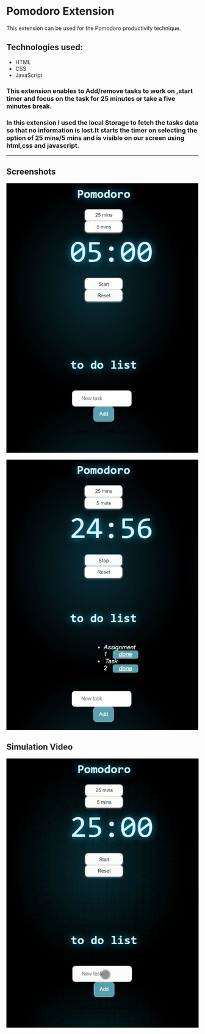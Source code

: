 # **Pomodoro Extension**

This extension can be used for the Pomodoro productivity technique.

## Technologies used:

- HTML
- CSS
- JavaScript

### This extension enables to Add/remove tasks to work on ,start timer and focus on the task for 25 minutes or take a five minutes break.

### In this extension I used the local Storage to fetch the tasks data so that no information is lost.It starts the timer on selecting the option of 25 mins/5 mins and is visible on our screen using html,css and javascript.

---

## Screenshots

![25mins](./images/img0.JPG)

![5mins](./images/img1.JPG)

## Simulation Video

![pomodoro_extension](./images/pomodoro_extension.gif)
